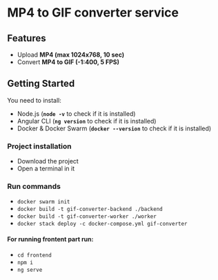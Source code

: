 # MP4 to GIF converter service

## Features
- Upload **MP4 (max 1024x768, 10 sec)**
- Convert **MP4 to GIF (-1:400, 5 FPS)**

## Getting Started

You need to install:
- Node.js (**`node -v`** to check if it is installed)
- Angular CLI (**`ng version`** to check if it is installed)
- Docker & Docker Swarm (**`docker --version`** to check if it is installed)

### Project installation
- Download the project
- Open a terminal in it

### Run commands
- `docker swarm init`
- `docker build -t gif-converter-backend ./backend`
- `docker build -t gif-converter-worker ./worker`
- `docker stack deploy -c docker-compose.yml gif-converter`

#### For running frontent part run:
- `cd frontend`
- `npm i`
- `ng serve`